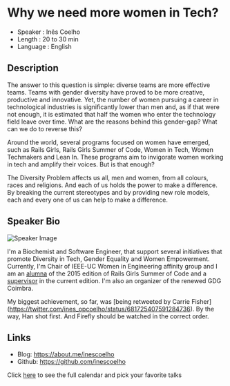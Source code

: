 Why we need more women in Tech?
========================

* Speaker   : Inês Coelho
* Length    : 20 to 30 min 
* Language  : English

Description
-----------

The answer to this question is simple: diverse teams are more effective teams. Teams with gender diversity have proved to be more creative, productive and innovative. Yet, the number of women pursuing a career in technological industries is significantly lower than men and, as if that were not enough, it is estimated that half the women who enter the technology field leave over time. What are the reasons behind this gender-gap? What can we do to reverse this? 

Around the world, several programs focused on women have emerged, such as Rails Girls, Rails Girls Summer of Code, Women in Tech, Women Techmakers and Lean In. These programs aim to invigorate women working in tech and amplify their voices. But is that enough?

The Diversity Problem affects us all, men and women, from all colours, races and religions. And each of us holds the power to make a difference. By breaking the current stereotypes and by providing new role models, each and every one of us can help to make a difference. 

Speaker Bio
-----------

![Speaker Image](https://avatars3.githubusercontent.com/u/3616894?v=3&s=400)

I'm a Biochemist and Software  Engineer, that support several initiatives that promote Diversity in Tech, Gender Equality and Women Empowerment. Currently, I'm Chair of IEEE-UC Women in Engineering affinity group and I am an [alumna](https://teams.railsgirlssummerofcode.org/teams/66) of the 2015 edition of Rails Girls Summer of Code and a [supervisor](https://teams.railsgirlssummerofcode.org/teams/205) in the current edition.  I'm also an organizer of the renewed GDG Coimbra.

My biggest achievement, so far, was [being retweeted by Carrie Fisher] (https://twitter.com/ines_opcoelho/status/681725407591284736). By the way, Han shot first. And Firefly should be watched in the correct order.

Links
-----

* Blog: https://about.me/inescoelho
* Github: https://github.com/inescoelho

Click [here][1] to see the full calendar and pick your favorite talks

[1]: https://pixels.camp/schedule/
